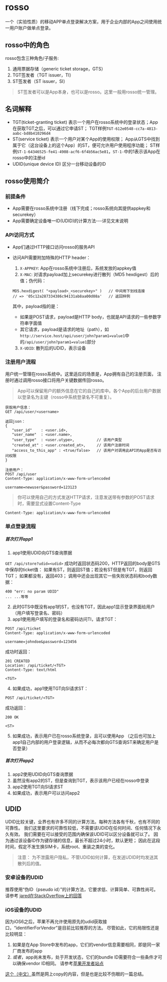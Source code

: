# rosso

一个（实验性质）的移动APP单点登录解决方案，用于企业内部的App之间使用统一用户账户做单点登录。

## rosso中的角色

rosso包含三种角色/子服务:

1. 通用票据存储（generic ticket storage，GTS）
2. TGT签发者（TGT issuer，TI）
3. ST签发者（ST issuer，SI）
>ST签发者可以是App本身，也可以是rosso。这里一般用rosso统一管理。

## 名词解释

- TGT(ticket-granting ticket) 表示一个用户在rosso系统中的登录状态；App在获取TGT之后，可以通过它申请ST；
TGT样例```TGT-612e0548-cc7a-4813-aabc-bd8b410296d4```
- ST(service ticket) 表示一个用户对某个App的使用权限；
App从GTS中找到属于它（这台设备上的这个App）的ST，便可允许用户使用程序功能；
ST样例```ST-1-64346525-fe41-4908-acf6-6f4b56ac5e81```，`ST-1-`中的1表示该App在rosso中的注册id
- UDID(unique device ID) 区分一台移动设备的ID

## rosso使用简介

### 前提条件

- App需要在rosso系统中注册（线下完成；rosso系统向其提供appkey和securekey）
- App需要确定设备唯一ID(UDID)的计算方法---详见文末说明

### API访问方式

- App们通过HTTP接口访问rosso的服务API
- 访问API需要附加特殊的HTTP header：

  1. `X-APPKEY`: App在rosso系统中注册后，系统发放的appkey值
  2. `X-MAC`: 对请求payload加上securekey进行散列（MD5 hexdigest）后的值；伪代码：
    ```
    MD5.hexdigest( "<payload>_<securekey>" )   // 中间用下划线连接
    // => '05c12a287334386c94131ab8aa00d08a'   // 返回样例
    ```

    其中，payload指的是：
    - 如果是POST请求，payload是HTTP body，也就是API请求的一些参数字符串字面值
    - 其它请求，payload是请求的地址（path），如```http://service.host/api/user/john?param1=value1```中的```/api/user/john?param1=value1```部分

  3. `X-UDID`: 散列后的UDID，表示设备

### 注册用户流程

用户统一管理在rosso系统中。这里适应的场景是，App拥有自己的注册页面，
注册时通过调用rosso接口将用户关键数据传回rosso。
>App可以保留用户的额外信息在它的自己的库中。各个App的后台用户数据以登录名为主键（rosso中系统登录名不可重复）。

```
获取用户信息：
GET /api/user/<username>

返回json：
{
   "user_id"    : <user.id>,
   "user_name"  : <user.name>,
   "user_type"  : <user.utype>,          // 该用户类型
   "created_at" : <user.created_at>,     // 该用户注册时间
   "access_to_this_app" : <true/false>   // 该用户对调用此API的App是否有访问权限
}

注册用户：
POST /api/user
Content-Type: application/x-www-form-urlencoded

username=newuser&password=123123
```

>你可以使用自己的方式发送HTTP请求，注意发送带有参数的POST请求时，需要显式设置Content-Type
```
Content-Type: application/x-www-form-urlencoded
```

### 单点登录流程

##### 首次打开app1
1. app1使用UDID向GTS查询票据

  ```GET /api/store?udid=<udid>```
  成功时返回状态码200，HTTP返回的body是GTS中保存的ticket值：
  如果有ST，则返回ST值；若没有ST但是有TGT，则返回TGT；
  如果都没有，返回403；
  调用中还会出现其它一些失败状态码和body数据：
  ```
  400 "err: no param UDID"
  ... ...等等
  ```

2. 此时GTS中既没有app1的ST，也没有TGT，因此app1显示登录界面给用户（用户填写登录名、密码）
3. app1使用用户填写的登录名和密码访问TI，请求TGT：

  ```
  POST /api/ticket
  Content-Type: application/x-www-form-urlencoded

  username=johndoe&password=123456
  ```

  成功时返回：
  ```
  201 CREATED
  Location: /api/ticket/<TGT>
  Content-Type: text/html

  <TGT>
  ```

4. 如果成功，app1使用TGT向SI请求ST：
  ```
  POST /api/ticket/<TGT>
  ```

  成功返回：
  ```
  200 OK

  <ST>
  ```

5. 如果成功，表示用户已在rosso系统登录，且可以使用App
（之后也可加上app1自己内部的用户登录逻辑，从而不必每次都向GTS查询ST来确定用户是否登录）

##### 首次打开app2
1. app2使用UDID向GTS查询票据
2. 虽然没有app2的ST，但是查询到TGT，表示该用户已经在rosso中登录
3. app2使用TGT向SI请求ST
4. 如果成功，表示用户可以访问app2


## UDID

UDID比较关键，业界也有许多不同的计算方法。每种方法各有千秋，也有不同的可靠性。
我们这里要求的可靠性较低，不需要该UDID在任何时间、任何情况下永久有效。
我们需要在可以接受的范围内确保该UDID可以区分设备就可以了。
因为通过该设备ID作为键存储的信息，最长不超过24小时，默认更短；
因此在这段时间，假定不发生换SIM卡，系统root、重装之类的变化。

>注意：
为不泄露用户隐私，不管UDID如何计算，在发送UDID时均发送其散列后的值。

### 安卓设备的UDID
推荐使用“伪ID（pseudo id）”的计算方法，它要求低、计算简单、可靠性尚可。请参考
[jared在StackOverflow上的回答](http://stackoverflow.com/a/17625641/6348731)

### iOS设备的UDID
因为iOS6之后，苹果不再允许使用原先的udid获取接口，“identifierForVendor”是目前比较推荐的方法。
尽管如此，它的局限性还是比较明显：

1. 如果是在App Store中发布的app，它们的vendor信息需要相同，即是同一家厂商发布的app
2. *或者*，app尚未发布，处于开发状态，它们的bundle ID需要符合一些条件才可以确保vendor ID相同。
请参考[苹果开发者站点](https://developer.apple.com/reference/uikit/uidevice/1620059-identifierforvendor)

[这个（中文）](http://iosapp.me/blog/2014/03/31/udid/)虽然是网上copy的内容，但是也是比较不伤眼的一篇总结。

